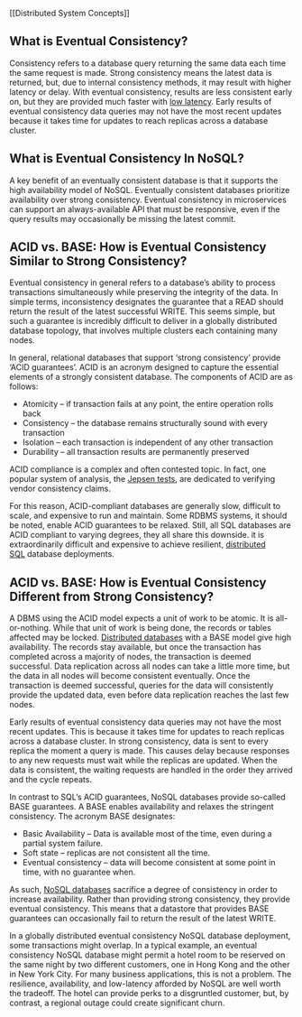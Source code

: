 [[Distributed System Concepts]]

## What is Eventual Consistency?

Consistency refers to a database query returning the same data each time the same request is made. Strong consistency means the latest data is returned, but, due to internal consistency methods, it may result with higher latency or delay. With eventual consistency, results are less consistent early on, but they are provided much faster with [low latency](https://www.scylladb.com/glossary/low-latency-database/). Early results of eventual consistency data queries may not have the most recent updates because it takes time for updates to reach replicas across a database cluster.

## What is Eventual Consistency In NoSQL?

A key benefit of an eventually consistent database is that it supports the high availability model of NoSQL. Eventually consistent databases prioritize availability over strong consistency. Eventual consistency in microservices can support an always-available API that must be responsive, even if the query results may occasionally be missing the latest commit.

## ACID vs. BASE: How is Eventual Consistency Similar to Strong Consistency?

Eventual consistency in general refers to a database’s ability to process transactions simultaneously while preserving the integrity of the data. In simple terms, inconsistency designates the guarantee that a READ should return the result of the latest successful WRITE. This seems simple, but such a guarantee is incredibly difficult to deliver in a globally distributed database topology, that involves multiple clusters each containing many nodes.

In general, relational databases that support ‘strong consistency’ provide ‘ACID guarantees’. ACID is an acronym designed to capture the essential elements of a strongly consistent database. The components of ACID are as follows:

- Atomicity – if transaction fails at any point, the entire operation rolls back
- Consistency – the database remains structurally sound with every transaction
- Isolation – each transaction is independent of any other transaction
- Durability – all transaction results are permanently preserved

ACID compliance is a complex and often contested topic. In fact, one popular system of analysis, the [Jepsen tests](https://jepsen.io/), are dedicated to verifying vendor consistency claims.

For this reason, ACID-compliant databases are generally slow, difficult to scale, and expensive to run and maintain. Some RDBMS systems, it should be noted, enable ACID guarantees to be relaxed. Still, all SQL databases are ACID compliant to varying degrees, they all share this downside. it is extraordinarily difficult and expensive to achieve resilient, [distributed SQL](https://www.scylladb.com/learn/distributed-sql-guide/) database deployments.

## ACID vs. BASE: How is Eventual Consistency Different from Strong Consistency?

A DBMS using the ACID model expects a unit of work to be atomic. It is all-or-nothing. While that unit of work is being done, the records or tables affected may be locked. [Distributed databases](https://www.scylladb.com/glossary/distributed-database/) with a BASE model give high availability. The records stay available, but once the transaction has completed across a majority of nodes, the transaction is deemed successful. Data replication across all nodes can take a little more time, but the data in all nodes will become consistent eventually. Once the transaction is deemed successful, queries for the data will consistently provide the updated data, even before data replication reaches the last few nodes.

Early results of eventual consistency data queries may not have the most recent updates. This is because it takes time for updates to reach replicas across a database cluster. In strong consistency, data is sent to every replica the moment a query is made. This causes delay because responses to any new requests must wait while the replicas are updated. When the data is consistent, the waiting requests are handled in the order they arrived and the cycle repeats.

In contrast to SQL’s ACID guarantees, NoSQL databases provide so-called BASE guarantees. A BASE enables availability and relaxes the stringent consistency. The acronym BASE designates:

- Basic Availability – Data is available most of the time, even during a partial system failure.
- Soft state – replicas are not consistent all the time.
- Eventual consistency – data will become consistent at some point in time, with no guarantee when.

As such, [NoSQL databases](https://www.scylladb.com/resources/what-is-nosql/) sacrifice a degree of consistency in order to increase availability. Rather than providing strong consistency, they provide eventual consistency. This means that a datastore that provides BASE guarantees can occasionally fail to return the result of the latest WRITE.

In a globally distributed eventual consistency NoSQL database deployment, some transactions might overlap. In a typical example, an eventual consistency NoSQL database might permit a hotel room to be reserved on the same night by two different customers, one in Hong Kong and the other in New York City. For many business applications, this is not a problem. The resilience, availability, and low-latency afforded by NoSQL are well worth the tradeoff. The hotel can provide perks to a disgruntled customer, but, by contrast, a regional outage could create significant churn.